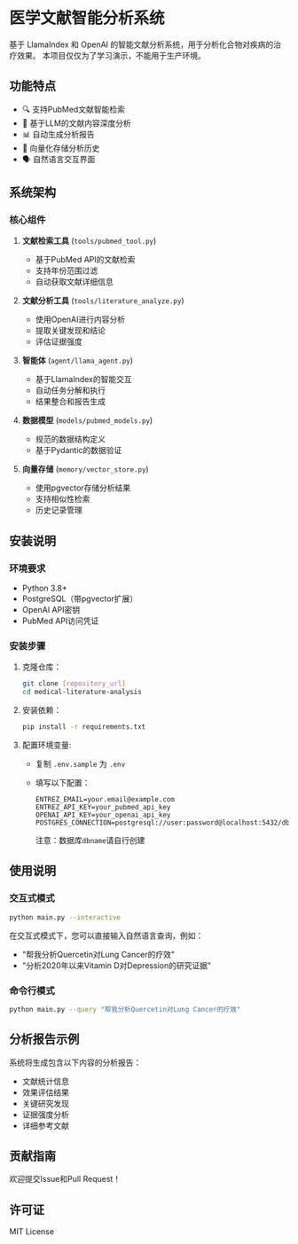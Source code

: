 # 医学文献智能分析系统

基于 LlamaIndex 和 OpenAI 的智能文献分析系统，用于分析化合物对疾病的治疗效果。
本项目仅仅为了学习演示，不能用于生产环境。

## 功能特点

- 🔍 支持PubMed文献智能检索
- 🤖 基于LLM的文献内容深度分析
- 📊 自动生成分析报告
- 💾 向量化存储分析历史
- 🗣️ 自然语言交互界面

## 系统架构

### 核心组件

1. **文献检索工具** (`tools/pubmed_tool.py`)
   - 基于PubMed API的文献检索
   - 支持年份范围过滤
   - 自动获取文献详细信息

2. **文献分析工具** (`tools/literature_analyze.py`)
   - 使用OpenAI进行内容分析
   - 提取关键发现和结论
   - 评估证据强度

3. **智能体** (`agent/llama_agent.py`)
   - 基于LlamaIndex的智能交互
   - 自动任务分解和执行
   - 结果整合和报告生成

4. **数据模型** (`models/pubmed_models.py`)
   - 规范的数据结构定义
   - 基于Pydantic的数据验证

5. **向量存储** (`memory/vector_store.py`)
   - 使用pgvector存储分析结果
   - 支持相似性检索
   - 历史记录管理

## 安装说明

### 环境要求

- Python 3.8+
- PostgreSQL（带pgvector扩展）
- OpenAI API密钥
- PubMed API访问凭证

### 安装步骤

1. 克隆仓库：

   ```bash
   git clone [repository_url]
   cd medical-literature-analysis
   ```

2. 安装依赖：

   ```bash
   pip install -r requirements.txt
   ```

3. 配置环境变量:

   - 复制 `.env.sample` 为 `.env`
   - 填写以下配置：

     ```text
     ENTREZ_EMAIL=your.email@example.com
     ENTREZ_API_KEY=your_pubmed_api_key
     OPENAI_API_KEY=your_openai_api_key
     POSTGRES_CONNECTION=postgresql://user:password@localhost:5432/dbname
     ```

     注意：数据库`dbname`请自行创建

## 使用说明

### 交互式模式

```bash
python main.py --interactive
```

在交互式模式下，您可以直接输入自然语言查询，例如：

- "帮我分析Quercetin对Lung Cancer的疗效"
- "分析2020年以来Vitamin D对Depression的研究证据"

### 命令行模式

```bash
python main.py --query "帮我分析Quercetin对Lung Cancer的疗效"
```

## 分析报告示例

系统将生成包含以下内容的分析报告：

- 文献统计信息
- 效果评估结果
- 关键研究发现
- 证据强度分析
- 详细参考文献

## 贡献指南

欢迎提交Issue和Pull Request！

## 许可证

MIT License
